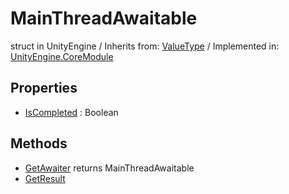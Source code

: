 # MainThreadAwaitable
struct in UnityEngine
 / Inherits from: <a href="https://docs.unity3d.com/6000.1/Documentation/ScriptReference/ValueType.html">ValueType</a> / Implemented in: <a href="https://docs.unity3d.com/6000.1/Documentation/ScriptReference/UnityEngine.CoreModule.html">UnityEngine.CoreModule</a>

## Properties
- <a href="https://docs.unity3d.com/6000.1/Documentation/ScriptReference/MainThreadAwaitable-IsCompleted.html">IsCompleted</a> : Boolean

## Methods
- <a href="https://docs.unity3d.com/6000.1/Documentation/ScriptReference/MainThreadAwaitable.GetAwaiter.html">GetAwaiter</a> returns MainThreadAwaitable
- <a href="https://docs.unity3d.com/6000.1/Documentation/ScriptReference/MainThreadAwaitable.GetResult.html">GetResult</a>
